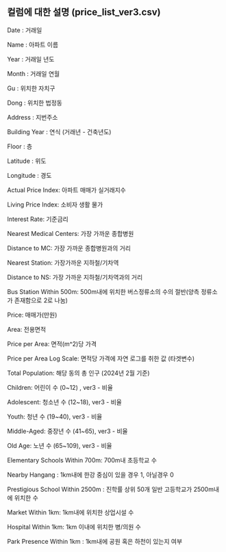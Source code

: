 ## 컬럼에 대한 설명 (price_list_ver3.csv)

 Date : 거래일

 Name : 아파트 이름
 
 Year : 거래일 년도
 
 Month : 거래일 연월
 
 Gu : 위치한 자치구
 
 Dong : 위치한 법정동
 
 Address : 지번주소
 
 Building Year : 연식 (거래년 - 건축년도)
 
 Floor : 층
 
 Latitude : 위도
 
 Longitude : 경도
 
 Actual Price Index: 아파트 매매가 실거래지수
 
 Living Price Index: 소비자 생활 물가
 
 Interest Rate: 기준금리
 
 Nearest Medical Centers: 가장 가까운 종합병원
 
 Distance to MC: 가장 가까운 종합병원과의 거리
 
 Nearest Station: 가장가까운 지하철/기차역
 
 Distance to NS: 가장 가까운 지하철/기차역과의 거리
 
 Bus Station Within 500m: 500m내에 위치한 버스정류소의 수의 절반(양측 정류소가 존재함으로 2로 나눔)
 
 Price: 매매가(만원)
 
 Area: 전용면적
 
 Price per Area: 면적(m^2)당 가격 
 
 Price per Area Log Scale: 면적당 가격에 자연 로그를 취한 값 (타겟변수)

 Total Population: 해당 동의 총 인구 (2024년 2월 기준)

 Children: 어린이 수 (0~12) , ver3 - 비율
 
 Adolescent: 청소년 수 (12~18), ver3 - 비율
 
 Youth: 청년 수 (19~40), ver3 - 비율
 
 Middle-Aged: 중장년 수 (41~65), ver3 - 비율
 
 Old Age: 노년 수 (65~109), ver3 - 비율
 
 Elementary Schools Within 700m: 700m내 초등학교 수
 
 Nearby Hangang	: 1km내에 한강 중심이 있을 경우 1, 아닐경우 0
 
 Prestigious School Within 2500m : 진학률 상위 50개 일반 고등학교가 2500m내에 위치한 수

 Market Within 1km: 1km내에 위치한 상업시설 수
 
 Hospital Within 1km: 1km 이내에 위치한 병/의원 수
 
 Park Presence Within 1km : 1km내에 공원 혹은 하천이 있는지 여부
